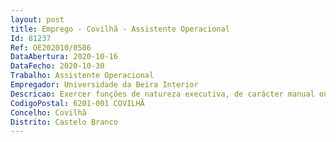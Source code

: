 ```yaml
--- 
layout: post
title: Emprego - Covilhã - Assistente Operacional
Id: 81237
Ref: OE202010/0586
DataAbertura: 2020-10-16
DataFecho: 2020-10-30
Trabalho: Assistente Operacional
Empregador: Universidade da Beira Interior
Descricao: Exercer funções de natureza executiva, de carácter manual ou mecânico, enquadradas em diretivas gerais bem definidas e com graus de complexidade variáveis, na área funcional da limpeza   a) Efetuar limpeza de salas de aula, salas de estudo e salas de apoio  b) Efetuar limpeza de instalações sanitárias  c) Efetuar limpeza de gabinetes, secretariados, oficinas e laboratórios  d) Efetuar limpeza de copas  e) Efetuar limpeza de circulações, nomeadamente  limpeza dos elevadores, corrimãos e escadarias  f) Efetuar separação de resíduos  g) Outras funções não especificadas dentro da área da limpeza.
CodigoPostal: 6201-001 COVILHÃ
Concelho: Covilhã
Distrito: Castelo Branco
--- 
```

